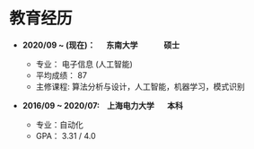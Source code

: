 # 教育经历

* **2020/09 ~ (现在)：&nbsp;&nbsp;&nbsp;&nbsp;&nbsp; 东南大学  &nbsp;&nbsp;&nbsp;&nbsp;&nbsp;&nbsp;&nbsp;&nbsp;&nbsp;&nbsp;&nbsp;&nbsp; 硕士**
  * 专业： 电子信息 (人工智能)
  * 平均成绩： 87
  * 主修课程:  算法分析与设计，人工智能，机器学习，模式识别

* **2016/09 ~ 2020/07: &nbsp;&nbsp;&nbsp;上海电力大学&nbsp;&nbsp;&nbsp;&nbsp;&nbsp;&nbsp;&nbsp;本科**
  * 专业：自动化
  * GPA： 3.31 / 4.0



